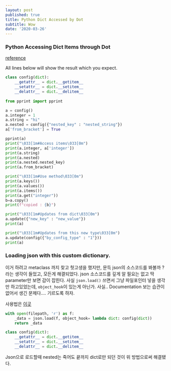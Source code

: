 ```yaml
---
layout: post
published: true
title: Python Dict Accessed by Dot 
subtitle: Wow
date: '2020-03-26'
---
```


### Python Accessing Dict Items through Dot

[reference](https://stackoverflow.com/questions/2352181/how-to-use-a-dot-to-access-members-of-dictionary)

All lines below will show the result which you expect.

```python
class config(dict):
    __getattr__ = dict.__getitem__
    __setattr__ = dict.__setitem__
    __delattr__ = dict.__delitem__
    
from pprint import pprint

a = config()
a.integer = 1
a.string = "hi"
a.nested = config({"nested_key" : "nested_string"})
a['from_bracket'] = True

pprint(a)
print("\033[1m#Access items\033[0m")
print(a.integer, a['integer'])
print(a.string)
print(a.nested)
print(a.nested.nested_key)
print(a.from_bracket)

print("\033[1m#Use method\033[0m")
print(a.keys())
print(a.values())
print(a.items())
print(a.get("integer"))
b=a.copy()
print(f"copied : {b}")

print("\033[1m#Updates from dict\033[0m")
a.update({"new_key" : "new_value"})
print(a)

print("\033[1m#Updates from this new type\033[0m")
a.update(config({"by_config_type" : "1"}))
print(a)
```



### Loading json with this custom dictionary.

이거 하려고 metaclass 까지 찾고 헛고생을 했지만, 문득 json의 소스코드를 봐볼까 ? 라는 생각이 들었고, 모든게 해결되었다. json 소스코드를 깊게 알 필요는 없고 딱 parameter만 보면 감이 잡힌다. 사실 `json.load()` 쓰면서 그냥 파일포인터 넣을 생각만 하고있었는데, `object_hook`이 있는게 아닌가. 사실.. Documentation 보는 습관이 없어서 생긴 문제다.... 기르도록 하자.

사용법은 [이곳](https://docs.python.org/ko/3/library/json.html)

```python
with open(filepath, 'r') as f:
    _data = json.load(f, object_hook= lambda dict: config(dict))
    return _data
```

```python
class config(dict):
    __getattr__ = dict.__getitem__
    __setattr__ = dict.__setitem__
    __delattr__ = dict.__delitem__
```

Json으로 로드할때 nested는 죽어도 끝까지 dict로만 되던 것이 위 방법으로써 해결됐다.

